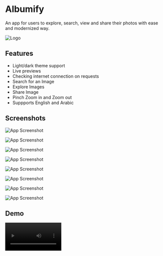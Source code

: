 
# Albumify

An app for users to explore, search, view and share their photos with ease and modernized way.


![Logo](https://i.ibb.co/BVZV9Gw/an-album-viewer.png)


## Features

- Light/dark theme support
- Live previews
- Checking internet connection on requests
- Search for an Image
- Explore Images
- Share Image
- Pinch Zoom in and Zoom out
- Suppports English and Arabic


## Screenshots


![App Screenshot](https://i.ibb.co/vYfvQ2w/Screenshot-20231214-120154.png)


![App Screenshot](https://i.ibb.co/0yNtVRV/Screenshot-20231214-120250.png)


![App Screenshot](https://i.ibb.co/7g8RkPV/Screenshot-20231214-120313.png)


![App Screenshot](https://i.ibb.co/TTkXT14/Screenshot-20231214-120332.png)


![App Screenshot](https://i.ibb.co/sJ40HD4/Screenshot-20231214-120410.png)


![App Screenshot](https://i.ibb.co/2hTCZxy/Screenshot-20231214-120425.png)


![App Screenshot](https://i.ibb.co/CKJpwB3/Screenshot-20231214-120437.png)


![App Screenshot](https://i.ibb.co/vvkD71V/Screenshot-20231214-120459.png)



## Demo

<video src='https://streamable.com/3a1stm' width=180/>

